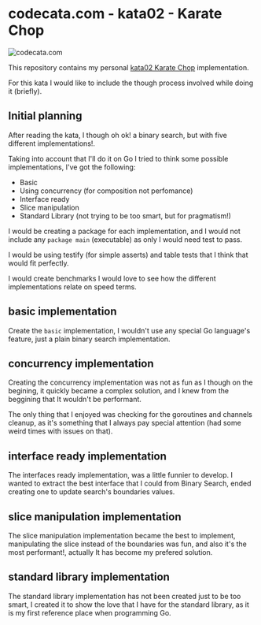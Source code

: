 # codecata.com - kata02 - Karate Chop

![codecata.com](https://imgur.com/download/CJozxMr)

This repository contains my personal [kata02 Karate Chop](http://codekata.com/kata/kata02-karate-chop/) implementation.

For this kata I would like to include the though process involved while doing it (briefly).

## Initial planning 

After reading the kata, I though oh ok! a binary search, but with five different implementations!. 

Taking into account that I'll do it on Go I tried to think some possible implementations, I've got the following:

- Basic
- Using concurrency (for composition not perfomance)
- Interface ready
- Slice manipulation
- Standard Library (not trying to be too smart, but for pragmatism!) 

I would be creating a package for each implementation, and I would not include any `package main` (executable) as only I would need test to pass.

I would be using testify (for simple asserts) and table tests that I think that would fit perfectly.

I would create benchmarks I would love to see how the different implementations relate on speed terms.

## basic implementation

Create the `basic` implementation, I wouldn't use any special Go language's feature, just a plain binary search implementation.

## concurrency implementation 

Creating the concurrency implementation was not as fun as I though on the begining, it quickly became a complex solution, and I knew from the beggining that It wouldn't be performant.

The only thing that I enjoyed was checking for the goroutines and channels cleanup, as it's something that I always pay special attention (had some weird times with issues on that).

## interface ready implementation 

The interfaces ready implementation, was a little funnier to develop. I wanted to extract the best interface that I could from Binary Search, ended creating one to update search's boundaries values.

## slice manipulation implementation 

The slice manipulation implementation became the best to implement, manipulating the slice instead of the boundaries was fun, and also it's the most performant!, actually It has become my prefered solution.

## standard library implementation 

The standard library implementation has not been created just to be too smart, I created it to show the love that I have for the standard library, as it is my first reference place when programming Go.
